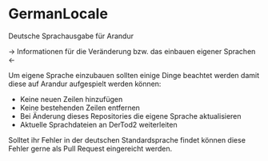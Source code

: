 GermanLocale
============

Deutsche Sprachausgabe für Arandur

-> Informationen für die Veränderung bzw. das einbauen eigener Sprachen <-

Um eigene Sprache einzubauen sollten einige Dinge beachtet werden damit diese auf Arandur aufgespielt werden können:

  - Keine neuen Zeilen hinzufügen
  - Keine bestehenden Zeilen entfernen
  - Bei Änderung dieses Repositories die eigene Sprache aktualisieren
  - Aktuelle Sprachdateien an DerTod2 weiterleiten
  
Solltet ihr Fehler in der deutschen Standardsprache findet können diese Fehler gerne als Pull Request eingereicht werden.
